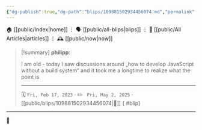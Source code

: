 ```yaml
---
{"dg-publish":true,"dg-path":"blips/109881502934456074.md","permalink":"/blips/109881502934456074/","title":"philipp on mastodon @ 2023-02-17"}
---
```



<div class="transclusion internal-embed is-loaded"><div class="markdown-embed">




🏠 [[public/Index\|home]]  ⋮ 🗣️ [[public/all-blips\|blips]] ⋮  📝 [[public/All Articles\|articles]]  ⋮ 🕰️ [[public/now\|now]]


</div></div>


> [!summary] **philipp**:
>
> I am old - today I saw discussions around „how to develop JavaScript without a build system“ and it took me a longtime to realize what the point is
> - - -
>
> 🗓️ <code>Fri, Feb 17, 2023</code>  · ✏️ <code> Fri, May 2, 2025</code>  · [[public/blips/109881502934456074\|🔗]]
{ #blip}


- - -

 👾
